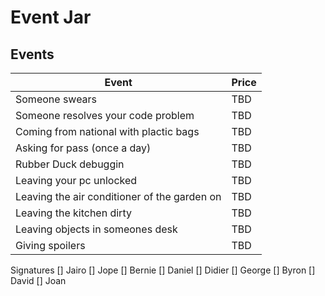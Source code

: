 # Event Jar

## Events

| Event                                                | Price |
| ---------------------------------------------------- | ----- |
| Someone swears                                       | TBD   |
| Someone resolves your code problem                   | TBD   |
| Coming from national with plactic bags               | TBD   |
| Asking for pass (once a day)                         | TBD   |
| Rubber Duck debuggin                                 | TBD   |
| Leaving your pc unlocked                             | TBD   |
| Leaving the air conditioner of the garden on         | TBD   |
| Leaving the kitchen dirty                            | TBD   |
| Leaving objects in someones desk                     | TBD   |
| Giving spoilers                                      | TBD   |



Signatures
[] Jairo
[] Jope
[] Bernie
[] Daniel
[] Didier
[] George
[] Byron
[] David
[] Joan
